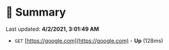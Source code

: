# 📖 Summary
Last updated: **4/2/2021, 3:01:49 AM**

- `GET` [https://google.com](https://google.com) - **Up** (128ms)

